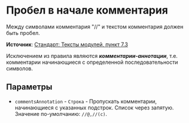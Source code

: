 # Пробел в начале комментария

Между символами комментария "//" и текстом комментария должен быть пробел.  

**Источник**: [Стандарт: Тексты модулей, пункт 7.3](https://its.1c.ru/db/v8std#content:456:hdoc)
  
Исключением из правила являются _**комментарии-аннотации**_, т.е. комментарии начинающиеся с определенной последовательности символов.

## Параметры

* `commentsAnnotation` - `Строка` - Пропускать комментарии, начинающиеся с указанных подстрок. Список через запятую. Значение по-умолчанию: `//@,//(c)`.

